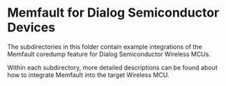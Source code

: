 # Memfault for Dialog Semiconductor Devices

The subdirectories in this folder contain example integrations of the Memfault
coredump feature for Dialog Semiconductor Wireless MCUs.

Within each subdirectory, more detailed descriptions can be found about how to
integrate Memfault into the target Wireless MCU.
